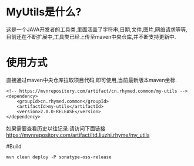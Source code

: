 # MyUtils是什么?
这是一个JAVA开发者的工具类,里面涵盖了字符串,日期,文件,图片,网络请求等等,目前还在不断扩展中,工具类已经上传至maven中央仓库,并不断支持更新中.

# 使用方式

直接通过maven中央仓库拉取项目代码,即可使用,当前最新版本maven坐标.

	<!-- https://mvnrepository.com/artifact/cn.rhymed.common/my-utils -->
    <dependency>
        <groupId>cn.rhymed.common</groupId>
        <artifactId>my-utils</artifactId>
        <version>2.0.0-RELEASE</version>
    </dependency>



如果需要查看历史以往记录.请访问下面链接
https://mvnrepository.com/artifact/ltd.liuzhi.rhyme/my_utils

#Build
```
mvn clean deploy -P sonatype-oss-release
```